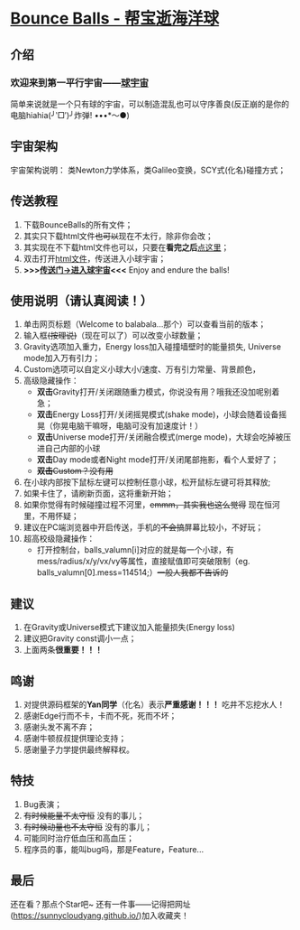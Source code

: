 # [Bounce Balls - 帮宝逝海洋球](./BounceBalls.html)

## 介绍

### 欢迎来到第一平行宇宙——[球宇宙](./BounceBalls.html)

简单来说就是一个只有球的宇宙，可以制造混乱也可以守序善良(反正崩的是你的电脑hiahia(╯‵□′)╯炸弹! •••*～●)

## 宇宙架构

宇宙架构说明： 类Newton力学体系，类Galileo变换，SCY式(化名)碰撞方式；

## 传送教程

1. 下载BounceBalls的所有文件；
2. 其实只下载html文件<del>也可以</del>现在不太行，除非你会改；
3. 其实现在不下载html文件也可以，只要在**看完之后**[点这里](./BounceBalls.html)；
4. 双击打开[html文件](./BounceBalls.html)，传送进入小球宇宙；
5. **\>\>\>[传送门->进入球宇宙](./BounceBalls.html)\<\<\<** Enjoy and endure the balls!

## 使用说明（请认真阅读！）

1. 单击网页标题（Welcome to balabala...那个）可以查看当前的版本；
2. 输入框<del>(按理说)</del>（现在可以了）可以改变小球数量；
3. Gravity选项加入重力，Energy loss加入碰撞墙壁时的能量损失, Universe mode加入万有引力；
4. Custom选项可以自定义小球大小/速度、万有引力常量、背景颜色，
5. 高级隐藏操作：
   * **双击**Gravity打开/关闭跟随重力模式，你说没有用？哦我还没加呢别着急；
   * **双击**Energy Loss打开/关闭摇晃模式(shake mode)，小球会随着设备摇晃（你晃电脑干嘛呀，电脑可没有加速度计！）
   * **双击**Universe mode打开/关闭融合模式(merge mode)，大球会吃掉被压进自己内部的小球
   * **双击**Day mode或者Night mode打开/关闭尾部拖影，看个人爱好了；
   * <del>**双击**Custom？没有用</del>
6. 在小球内部按下鼠标左键可以控制任意小球，松开鼠标左键可将其释放;
7. 如果卡住了，请刷新页面，这将重新开始；
8. 如果你觉得有时候碰撞过程不河里，<del>emmm，其实我也这么觉得</del> 现在恒河里，不用怀疑；
9. 建议在PC端浏览器中开启传送，手机的<del>不会搞</del>屏幕比较小，不好玩；
10. 超高校级隐藏操作：
    * 打开控制台，balls_valumn[i]对应的就是每一个小球，有mess/radius/x/y/vx/vy等属性，直接赋值即可突破限制（eg. balls_valumn[0].mess=114514;）<del>一般人我都不告诉的</del>

## 建议

1. 在Gravity或Universe模式下建议加入能量损失(Energy loss)
2. 建议把Gravity const调小一点；
3. 上面两条**很重要！！！**

## 鸣谢

1. 对提供源码框架的**Yan同学**（化名）表示**严重感谢！！！** 吃井不忘挖水人！
2. 感谢Edge行而不卡，卡而不死，死而不坏；
3. 感谢头发不离不弃；
4. 感谢牛顿叔叔提供理论支持；
5. 感谢量子力学提供最终解释权。

## 特技

1. Bug表演；
2. <del>有时候能量不太守恒</del> 没有的事儿；
3. <del>有时候动量也不太守恒</del> 没有的事儿；
4. 可能同时治疗低血压和高血压；
5. 程序员的事，能叫bug吗，那是Feature，Feature...

## 最后

还在看？那点个Star吧~
还有一件事——记得把网址(<https://sunnycloudyang.github.io/>)加入收藏夹！

